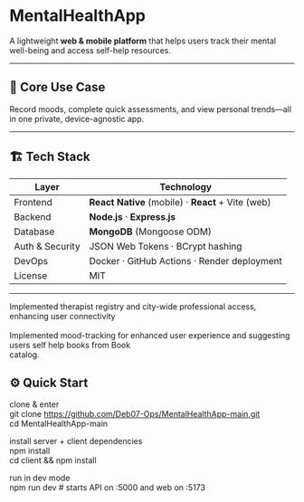 # MentalHealthApp

A lightweight **web & mobile platform** that helps users track their mental well-being and access self-help resources.

---

## 🚀 Core Use Case
Record moods, complete quick assessments, and view personal trends—all in one private, device-agnostic app.

---

## 🏗 Tech Stack
| Layer        | Technology |
|--------------|------------|
| Frontend     | **React Native** (mobile) · **React** + Vite (web) |
| Backend      | **Node.js** · **Express.js** |
| Database     | **MongoDB** (Mongoose ODM) |
| Auth & Security | JSON Web Tokens · BCrypt hashing |
| DevOps       | Docker · GitHub Actions · Render deployment |
| License      | MIT |

---
Implemented therapist registry and city-wide professional access, enhancing user connectivity<br><br>
Implemented mood-tracking for enhanced user experience and suggesting users self help books from Book<br>
catalog.

## ⚙️ Quick Start

clone & enter<br>
git clone https://github.com/Deb07-Ops/MentalHealthApp-main.git<br>
cd MentalHealthApp-main

install server + client dependencies<br>
npm install<br>
cd client && npm install

run in dev mode<br>
npm run dev # starts API on :5000 and web on :5173
